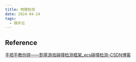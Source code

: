 ```yaml
---
title: 物理检测
date: 2024-04-24
tags:
  - 随手记
---
```

## Reference

[手把手教你搓——割草游戏碰撞检测框架_ecs碰撞检测-CSDN博客](https://blog.csdn.net/weixin_42186870/article/details/136147295)